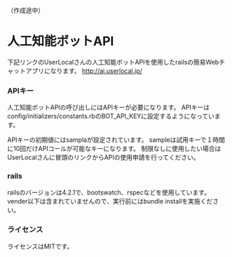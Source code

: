 （作成途中）

# 人工知能ボットAPI
下記リンクのUserLocalさんの人工知能ボットAPIを使用したrailsの簡易Webチャットアプリになります。
http://ai.userlocal.jp/

### APIキー
人工知能ボットAPIの呼び出しにはAPIキーが必要になります。
APIキーはconfig/initializers/constants.rbのBOT_API_KEYに設定するようになっています。

APIキーの初期値にはsamplaが設定されています。
sampleは試用キーで１時間に10回だけAPIコールが可能なキーになります。
制限なしに使用したい場合はUserLocalさんに冒頭のリンクからAPIの使用申請を行ってください。

### rails
railsのバージョンは4.2.1で、bootswatch、rspecなどを使用しています。
vender以下は含まれていませんので、実行前にはbundle installを実施ください。

### ライセンス
ライセンスはMITです。

